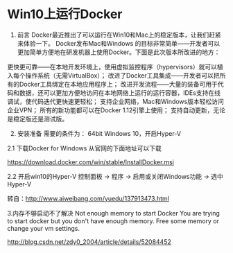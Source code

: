 # Win10上运行Docker

1. 前言
Docker最近推出了可以运行在Win10和Mac上的稳定版本，让我们赶紧来体验一下。 Docker发布Mac和Windows 的目标非常简单——开发者可以更加简单方便地在研发机器上使用Docker。下面是此次版本所改进的地方：

更快更可靠——在本地开发环境上，使用虚拟监控程序（hypervisors）就可以植入每个操作系统（无需VirtualBox）；
改进了Docker工具集成——开发者可以把所有的Docker工具绑定在本地应用程序上；
改进开发流程——大量的装备可用于代码和数据，还可以更加方便地访问在本地网络上运行的运行容器，IDEs支持在线调试，使代码迭代更快速更轻松；
支持企业网络，Mac和Windows版本轻松访问企业VPN；
所有的新功能都可以在Docker 1.12引擎上使用；
支持自动更新，无论是稳定版还是测试版。


2. 安装准备
需要的条件为： 64bit Windows 10，开启Hyper-V 

2.1 下载Docker for Windows
从官网的下面地址可以下载

https://download.docker.com/win/stable/InstallDocker.msi 

2.2 开启win10的Hyper-V
控制面板 -> 程序 -> 启用或关闭Windows功能 -> 选中Hyper-V

转自：http://www.aiweibang.com/yuedu/137913473.html

3.内存不够启动不了解决
Not enough memory to start Docker
You are trying to start docker but you don't have enough memory.
Free some memory or change your vm settings.


http://blog.csdn.net/zdy0_2004/article/details/52084452